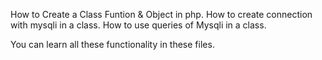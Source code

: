 How to Create a Class Funtion & Object in php.
How to create connection with mysqli in a class.
How to use queries of Mysqli in a class.

You can learn all these functionality in these files.
